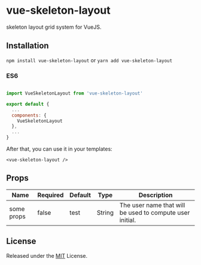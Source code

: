 # vue-skeleton-layout

skeleton layout grid system for VueJS.

## Installation

`npm install vue-skeleton-layout` or `yarn add vue-skeleton-layout`

### ES6
```js

import VueSkeletonLayout from 'vue-skeleton-layout'

export default {
  ...
  components: {
    VueSkeletonLayout
  },
  ...
}
```
After that, you can use it in your templates:

```template
<vue-skeleton-layout />
```

## Props
<table class="table">
  <thead>
    <tr>
      <th>Name</th>
      <th>Required</th>
      <th>Default</th>
      <th>Type</th>
      <th>Description</th>
    </tr>
  </thead>
<tbody>
  <tr>
    <td>some props</td>
    <td>false</td>
    <td>test</td>
    <td> String </td>
    <td>The user name that will be used to compute user initial.</td>
  </tr>
</tbody>
</table>

## License

Released under the [MIT](LICENSE) License.
